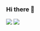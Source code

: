 ### Hi there 👋

[![](https://img.shields.io/badge/Google%20Scholar-success.svg?color=informational&?style=for-the-badge)](https://scholar.google.com/citations?user=2nZSphQAAAAJ&hl=en)
[![](https://img.shields.io/badge/Google%20Scholar-success.svg?color=informational&style=for-the-badge)]()

<!--
**FarhadPishgar/FarhadPishgar** is a ✨ _special_ ✨ repository because its `README.md` (this file) appears on your GitHub profile.

Here are some ideas to get you started:

- 🔭 I’m currently working on ...
- 🌱 I’m currently learning ...
- 👯 I’m looking to collaborate on ...
- 🤔 I’m looking for help with ...
- 💬 Ask me about ...
- 📫 How to reach me: ...
- 😄 Pronouns: ...
- ⚡ Fun fact: ...
-->
